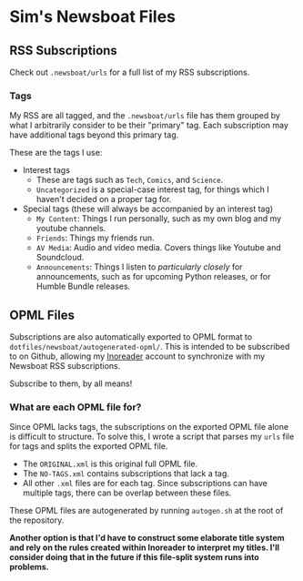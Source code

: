 # Sim's Newsboat Files

## RSS Subscriptions

Check out `.newsboat/urls` for a full list of my RSS subscriptions.

### Tags

My RSS are all tagged, and the `.newsboat/urls` file has them grouped by what I arbitrarily consider to be their "primary" tag. Each subscription may have additional tags beyond this primary tag.

These are the tags I use:

- Interest tags
    - These are tags such as `Tech`, `Comics`, and `Science`.
    - `Uncategorized` is a special-case interest tag, for things which I haven't decided on a proper tag for.
- Special tags (these will always be accompanied by an interest tag)
    - `My Content`: Things I run personally, such as my own blog and my youtube channels.
    - `Friends`: Things my friends run.
    - `AV Media`: Audio and video media. Covers things like Youtube and Soundcloud.
    - `Announcements`: Things I listen to *particularly closely* for announcements, such as for upcoming Python releases, or for Humble Bundle releases.

## OPML Files

Subscriptions are also automatically exported to OPML format to `dotfiles/newsboat/autogenerated-opml/`. This is intended to be subscribed to on Github, allowing my [Inoreader](https://www.inoreader.com/) account to synchronize with my Newsboat RSS subscriptions.

Subscribe to them, by all means!

### What are each OPML file for?

Since OPML lacks tags, the subscriptions on the exported OPML file alone is difficult to structure. To solve this, I wrote a script that parses my `urls` file for tags and splits the exported OPML file.

- The `ORIGINAL.xml` is this original full OPML file.
- The `NO-TAGS.xml` contains subscriptions that lack a tag.
- All other `.xml` files are for each tag. Since subscriptions can have multiple tags, there can be overlap between these files.

These OPML files are autogenerated by running `autogen.sh` at the root of the repository.

**Another option is that I'd have to construct some elaborate title system and rely on the rules created within Inoreader to interpret my titles. I'll consider doing that in the future if this file-split system runs into problems.**


